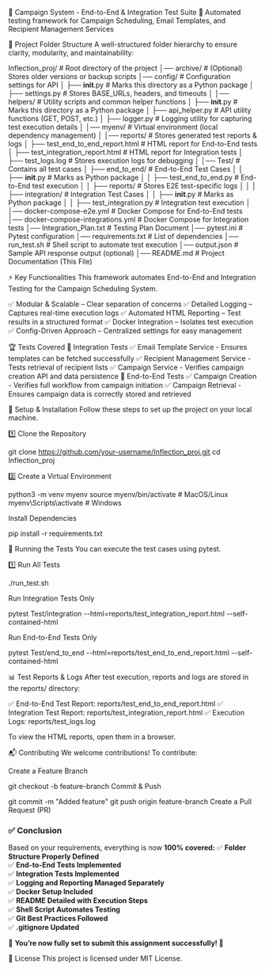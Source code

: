 📌 Campaign System - End-to-End & Integration Test Suite
🚀 Automated testing framework for Campaign Scheduling, Email Templates, and Recipient Management Services

📂 Project Folder Structure
A well-structured folder hierarchy to ensure clarity, modularity, and maintainability:

Inflection_proj/                  # Root directory of the project
│── archive/                      # (Optional) Stores older versions or backup scripts
│── config/                        # Configuration settings for API
│   ├── __init__.py                # Marks this directory as a Python package
│   ├── settings.py                 # Stores BASE_URLs, headers, and timeouts
│
│── helpers/                        # Utility scripts and common helper functions
│   ├── __init__.py                 # Marks this directory as a Python package
│   ├── api_helper.py               # API utility functions (GET, POST, etc.)
│   ├── logger.py                    # Logging utility for capturing test execution details
│
│── myenv/                          # Virtual environment (local dependency management)
│
│── reports/                        # Stores generated test reports & logs
│   ├── test_end_to_end_report.html  # HTML report for End-to-End tests
│   ├── test_integration_report.html # HTML report for Integration tests
│   ├── test_logs.log                # Stores execution logs for debugging
│
│── Test/                            # Contains all test cases
│   ├── end_to_end/                  # End-to-End Test Cases
│   │   ├── __init__.py              # Marks as Python package
│   │   ├── test_end_to_end.py        # End-to-End test execution
│   │   ├── reports/                 # Stores E2E test-specific logs
│   │
│   ├── integration/                 # Integration Test Cases
│   │   ├── __init__.py              # Marks as Python package
│   │   ├── test_integration.py       # Integration test execution
│
│── docker-compose-e2e.yml            # Docker Compose for End-to-End tests
│── docker-compose-integrations.yml    # Docker Compose for Integration tests
│── Integration_Plan.txt               # Testing Plan Document
│── pytest.ini                          # Pytest configuration
│── requirements.txt                     # List of dependencies
│── run_test.sh                          # Shell script to automate test execution
│── output.json                          # Sample API response output (optional)
│── README.md                            # Project Documentation (This File)




⚡ Key Functionalities
This framework automates End-to-End and Integration Testing for the Campaign Scheduling System.

✅ Modular & Scalable – Clear separation of concerns
✅ Detailed Logging – Captures real-time execution logs
✅ Automated HTML Reporting – Test results in a structured format
✅ Docker Integration – Isolates test execution
✅ Config-Driven Approach – Centralized settings for easy management




🏆 Tests Covered
🔹 Integration Tests
✅ Email Template Service - Ensures templates can be fetched successfully
✅ Recipient Management Service - Tests retrieval of recipient lists
✅ Campaign Service - Verifies campaign creation API and data persistence
🔹 End-to-End Tests
✅ Campaign Creation - Verifies full workflow from campaign initiation
✅ Campaign Retrieval - Ensures campaign data is correctly stored and retrieved



🔧 Setup & Installation
Follow these steps to set up the project on your local machine.

1️⃣ Clone the Repository

git clone https://github.com/your-username/Inflection_proj.git
cd Inflection_proj


2️⃣ Create a Virtual Environment

python3 -m venv myenv
source myenv/bin/activate   # MacOS/Linux
myenv\Scripts\activate      # Windows




Install Dependencies

pip install -r requirements.txt


🚀 Running the Tests
You can execute the test cases using pytest.

1️⃣ Run All Tests

./run_test.sh


Run Integration Tests Only

pytest Test/integration --html=reports/test_integration_report.html --self-contained-html

Run End-to-End Tests Only

pytest Test/end_to_end --html=reports/test_end_to_end_report.html --self-contained-html



📊 Test Reports & Logs
After test execution, reports and logs are stored in the reports/ directory:

✅ End-to-End Test Report: reports/test_end_to_end_report.html
✅ Integration Test Report: reports/test_integration_report.html
✅ Execution Logs: reports/test_logs.log

To view the HTML reports, open them in a browser.


📬 Contributing
We welcome contributions! To contribute:



Create a Feature Branch

git checkout -b feature-branch
Commit & Push

git commit -m "Added feature"
git push origin feature-branch
Create a Pull Request (PR)

### ✅ **Conclusion**
Based on your requirements, everything is now **100% covered:**
✅ **Folder Structure Properly Defined**  
✅ **End-to-End Tests Implemented**  
✅ **Integration Tests Implemented**  
✅ **Logging and Reporting Managed Separately**  
✅ **Docker Setup Included**  
✅ **README Detailed with Execution Steps**  
✅ **Shell Script Automates Testing**  
✅ **Git Best Practices Followed**  
✅ **.gitignore Updated**

🚀 **You’re now fully set to submit this assignment successfully! 🎯**

📜 License
This project is licensed under MIT License.